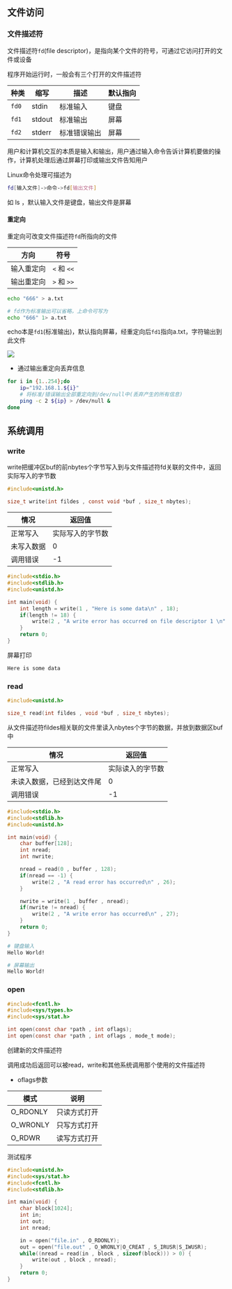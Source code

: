 <!--
 * @Description: 
 * @Version: 1.0
 * @Author: DaLao
 * @Email: dalao_li@163.com
 * @Date: 2021-03-30 11:54:45
 * @LastEditors: dalao
 * @LastEditTime: 2022-04-07 23:23:24
-->

## 文件访问


### 文件描述符

文件描述符`fd`(file descriptor)，是指向某个文件的符号，可通过它访问打开的文件或设备

程序开始运行时，一般会有三个打开的文件描述符

| 种类  | 缩写   | 描述         | 默认指向 |
| ----- | ------ | ------------ | -------- |
| `fd0` | stdin  | 标准输入     | 键盘     |
| `fd1` | stdout | 标准输出     | 屏幕     |
| `fd2` | stderr | 标准错误输出 | 屏幕     |

用户和计算机交互的本质是输入和输出，用户通过输入命令告诉计算机要做的操作，计算机处理后通过屏幕打印或输出文件告知用户

Linux命令处理可描述为

```sh
fd[输入文件]->命令->fd[输出文件]
```

如 ls ，默认输入文件是键盘，输出文件是屏幕


#### 重定向

重定向可改变文件描述符`fd`所指向的文件

| 方向       | 符号        |
| ---------- | ----------- |
| 输入重定向 | `<` 和 `<<` |
| 输出重定向 | `>` 和 `>>` |

```sh
echo "666" > a.txt

# fd作为标准输出可以省略，上命令可写为
echo "666" 1> a.txt
```

echo本是`fd1`(标准输出)，默认指向屏幕，经重定向后`fd1`指向a.txt，字符输出到此文件

![](https://cdn.hurra.ltd/img/20220220144913.png)


- 通过输出重定向丢弃信息

```sh
for i in {1..254};do
    ip="192.168.1.${i}"
    # 将标准/错误输出全部重定向到/dev/null中(丢弃产生的所有信息)
    ping -c 2 ${ip} > /dev/null &
done
```

## 系统调用


### write

write把缓冲区buf的前nbytes个字节写入到与文件描述符fd关联的文件中，返回实际写入的字节数

```c
#include<unistd.h>

size_t write(int fildes , const void *buf , size_t nbytes);
```

| 情况       | 返回值           |
| ---------- | ---------------- |
| 正常写入   | 实际写入的字节数 |
| 未写入数据 | 0                |
| 调用错误   | -1               |


```c
#include<stdio.h>
#include<stdlib.h>
#include<unistd.h>

int main(void) {
    int length = write(1 , "Here is some data\n" , 18);
    if(length != 18) {
        write(2 , "A write error has occurred on file descriptor 1 \n" , 46);
    }
    return 0;
}
```

屏幕打印

```c
Here is some data
```


### read

```c
#include<unistd.h>

size_t read(int fildes , void *buf , size_t nbytes);
```

从文件描述符fildes相关联的文件里读入nbytes个字节的数据，并放到数据区buf中

| 情况                       | 返回值           |
| -------------------------- | ---------------- |
| 正常写入                   | 实际读入的字节数 |
| 未读入数据，已经到达文件尾 | 0                |
| 调用错误                   | -1               |

```c
#include<stdio.h>
#include<stdlib.h>
#include<unistd.h>

int main(void) {
    char buffer[128];
    int nread;
    int nwrite;

    nread = read(0 , buffer , 128);
    if(nread == -1) {
        write(2 , "A read error has occurred\n" , 26);
    }

    nwrite = write(1 , buffer , nread);
    if(nwrite != nread) {
        write(2 , "A write error has occurred\n" , 27);
    }
    return 0;
}
```

```sh
# 键盘输入
Hello World!

# 屏幕输出
Hello World!
```


### open

```c
#include<fcntl.h>
#include<sys/types.h>
#include<sys/stat.h>

int open(const char *path , int oflags);
int open(const char *path , int oflags , mode_t mode);
```

创建新的文件描述符

调用成功后返回可以被read，write和其他系统调用那个使用的文件描述符

- oflags参数

| 模式     | 说明         |
| -------- | ------------ |
| O_RDONLY | 只读方式打开 |
| O_WRONLY | 只写方式打开 |
| O_RDWR   | 读写方式打开 |

测试程序

```c
#include<unistd.h>
#include<sys/stat.h>
#include<fcntl.h>
#include<stdlib.h>

int main(void) {
    char block[1024];
    int in;
    int out;
    int nread;

    in = open("file.in" , O_RDONLY);
    out = open("file.out" , O_WRONLY|O_CREAT , S_IRUSR|S_IWUSR);
    while((nread = read(in , block , sizeof(block))) > 0) {
        write(out , block , nread);
    }
    return 0;
}
```
